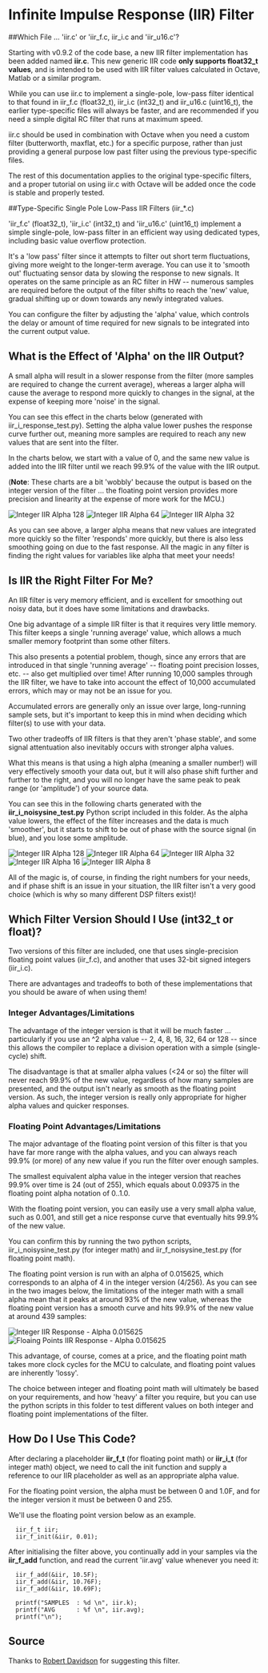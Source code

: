 # Infinite Impulse Response (IIR) Filter #

##Which File ... 'iir.c' or 'iir\_f.c, iir\_i.c and 'iir\_u16.c'?

Starting with v0.9.2 of the code base, a new IIR filter implementation has been added named **iir.c**.  This new generic IIR code **only supports float32_t values**, and is intended to be used with IIR filter values calculated in Octave, Matlab or a similar program.

While you can use iir.c to implement a single-pole, low-pass filter identical to that found in iir\_f.c (float32\_t), iir\_i.c (int32\_t) and iir\_u16.c (uint16\_t), the earlier type-specific files will always be faster, and are recommended if you need a simple digital RC filter that runs at maximum speed.

iir.c should be used in combination with Octave when you need a custom filter (butterworth, maxflat, etc.) for a specific purpose, rather than just providing a general purpose low past filter using the previous type-specific files.

The rest of this documentation applies to the original type-specific filters, and a proper tutorial on using iir.c with Octave will be added once the code is stable and properly tested.

##Type-Specific Single Pole Low-Pass IIR Filters (iir_\*.c)

'iir\_f.c' (float32\_t), 'iir\_i.c' (int32\_t) and 'iir\_u16.c' (uint16\_t) implement a simple single-pole, low-pass filter in an efficient way using dedicated types, including basic value overflow protection. 

It's a 'low pass' filter since it attempts to filter out short term fluctuations, giving more weight to the longer-term average. You can use it to 'smooth out' fluctuating sensor data by slowing the response to new signals. It operates on the same principle as an RC filter in HW -- numerous samples are required before the output of the filter shifts to reach the 'new' value, gradual shifting up or down towards any newly integrated values.

You can configure the filter by adjusting the 'alpha' value, which controls the delay or amount of time required for new signals to be integrated into the current output value.

## What is the Effect of 'Alpha' on the IIR Output? ##

A small alpha will result in a slower response from the filter (more samples are required to change the current average), whereas a larger alpha will cause the average to respond more quickly to changes in the signal, at the expense of keeping more 'noise' in the signal.

You can see this effect in the charts below (generated with iir_i_response_test.py).  Setting the alpha value lower pushes the response curve further out, meaning more samples are required to reach any new values that are sent into the filter.

In the charts below, we start with a value of 0, and the same new value is added into the IIR filter until we reach 99.9% of the value with the IIR output.

(**Note**: These charts are a bit 'wobbly' because the output is based on the integer version of the filter ... the floating point version provides more precision and linearity at the expense of more work for the MCU.)

![Integer IIR Alpha 128](images/integer_responsecurve_alpha_128.png?raw=true)
![Integer IIR Alpha 64](images/integer_responsecurve_alpha_64.png?raw=true)
![Integer IIR Alpha 32](images/integer_responsecurve_alpha_32.png?raw=true)

As you can see above, a larger alpha means that new values are integrated more quickly so the filter 'responds' more quickly, but there is also less smoothing going on due to the fast response.  All the magic in any filter is finding the right values for variables like alpha that meet your needs!

## Is IIR the Right Filter For Me? ##

An IIR filter is very memory efficient, and is excellent for smoothing out noisy data, but it does have some limitations and drawbacks.

One big advantage of a simple IIR filter is that it requires very little memory. This filter keeps a single 'running average' value, which allows a much smaller memory footprint than some other filters. 

This also presents a potential problem, though, since any errors that are introduced in that single 'running average' -- floating point precision losses, etc. -- also get multiplied over time! After running 10,000 samples through the IIR filter, we have to take into account the effect of 10,000 accumulated errors, which may or may not be an issue for you.

Accumulated errors are generally only an issue over large, long-running sample sets, but it's important to keep this in mind when deciding which filter(s) to use with your data.

Two other tradeoffs of IIR filters is that they aren't 'phase stable', and some signal attentuation also inevitably occurs with stronger alpha values.

What this means is that using a high alpha (meaning a smaller number!) will very effectively smooth your data out, but it will also phase shift further and further to the right, and you will no longer have the same peak to peak range (or 'amplitude') of your source data.

You can see this in the following charts generated with the **iir\_i\_noisysine\_test.py** Python script included in this folder.  As the alpha value lowers, the effect of the filter increases and the data is much 'smoother', but it starts to shift to be out of phase with the source signal (in blue), and you lose some amplitude.

![Integer IIR Alpha 128](images/integer_sinewave_alpha_128.png?raw=true)
![Integer IIR Alpha 64](images/integer_sinewave_alpha_64.png?raw=true)
![Integer IIR Alpha 32](images/integer_sinewave_alpha_32.png?raw=true)
![Integer IIR Alpha 16](images/integer_sinewave_alpha_16.png?raw=true)
![Integer IIR Alpha 8](images/integer_sinewave_alpha_8.png?raw=true)

All of the magic is, of course, in finding the right numbers for your needs, and if phase shift is an issue in your situation, the IIR filter isn't a very good choice (which is why so many different DSP filters exist)!

## Which Filter Version Should I Use (int32_t or float)? ##

Two versions of this filter are included, one that uses single-precision floating point values (iir_f.c), and another that uses 32-bit signed integers (iir_i.c).

There are advantages and tradeoffs to both of these implementations that you should be aware of when using them!

### Integer Advantages/Limitations ###

The advantage of the integer version is that it will be much faster ... particularly if you use an ^2 alpha value -- 2, 4, 8, 16, 32, 64 or 128 -- since this allows the compiler to replace a division operation with a simple (single-cycle) shift.

The disadvantage is that at smaller alpha values (<24 or so) the filter will never reach 99.9% of the new value, regardless of how many samples are presented, and the output isn't nearly as smooth as the floating point version.  As such, the integer version is really only appropriate for higher alpha values and quicker responses.

### Floating Point Advantages/Limitations ###

The major advantage of the floating point version of this filter is that you have far more range with the alpha values, and you can always reach 99.9% (or more) of any new value if you run the filter over enough samples.  

The smallest equivalent alpha value in the integer version that reaches 99.9% over time is 24 (out of 255), which equals about 0.09375 in the floating point alpha notation of 0..1.0.

With the floating point version, you can easily use a very small alpha value, such as 0.001, and still get a nice response curve that eventually hits 99.9% of the new value.

You can confirm this by running the two python scripts, iir_i_noisysine_test.py (for integer math) and iir_f_noisysine_test.py (for floating point math).

The floating point version is run with an alpha of 0.015625, which corresponds to an alpha of 4 in the integer version (4/256).  As you can see in the two images below, the limitations of the integer math with a small alpha mean that it peaks at around 93% of the new value, whereas the floating point version has a smooth curve and hits 99.9% of the new value at around 439 samples:

![Integer IIR Response - Alpha 0.015625](images/integer_response_alpha_4.png?raw=true)
![Floaing Points IIR Response - Alpha 0.015625](images/float_response_alpha_0_015625.png?raw=true)

This advantage, of course, comes at a price, and the floating point math takes more clock cycles for the MCU to calculate, and floating point values are inherently 'lossy'.  

The choice between integer and floating point math will ultimately be based on your requirements, and how 'heavy' a filter you require, but you can use the python scripts in this folder to test different values on both integer and floating point implementations of the filter.

## How Do I Use This Code? ##

After declaring a placeholder **iir\_f\_t** (for floating point math) or **iir\_i\_t** (for integer math) object, we need to call the init function and supply a reference to our IIR placeholder as well as an appropriate alpha value.

For the floating point version, the alpha must be between 0 and 1.0F, and for the integer version it must be between 0 and 255.

We'll use the floating point version below as an example.
```
  iir_f_t iir;
  iir_f_init(&iir, 0.01);
```
After initialising the filter above, you continually add in your samples via the **iir\_f\_add** function, and read the current 'iir.avg' value whenever you need it:
```
  iir_f_add(&iir, 10.5F);
  iir_f_add(&iir, 10.76F);
  iir_f_add(&iir, 10.69F);

  printf("SAMPLES  : %d \n", iir.k);
  printf("AVG      : %f \n", iir.avg);
  printf("\n");
```

## Source ##

Thanks to [Robert Davidson](http://www.ambientsensors.com/about/) for suggesting this filter.
